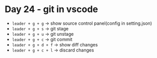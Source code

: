 <!--
 * @Author: Ada J
 * @Date: 2022-06-29 22:05:55
 * @LastEditTime: 2022-06-29 22:33:20
 * @Description: 
-->
# Day 24 - git in vscode

* `leader + g + g` -> show source control panel(config in setting.json)
* `leader + g + s` -> git stage 
* `leader + g + u` -> git unstage 
* `leader + g + c` -> git commit 
* `leader + g + d + f` -> show diff changes 
* `leader + g + c + l` -> discard changes 

